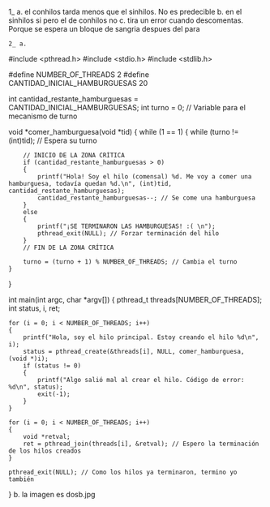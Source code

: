 <a>  1_ a. el conhilos tarda menos que el sinhilos. No es predecible
        b. en el sinhilos si pero el de conhilos no
        c. tira un error cuando descomentas. Porque se espera un bloque de sangria despues del para

    2_ a. 
#include <pthread.h>
#include <stdio.h>
#include <stdlib.h>

#define NUMBER_OF_THREADS 2
#define CANTIDAD_INICIAL_HAMBURGUESAS 20

int cantidad_restante_hamburguesas = CANTIDAD_INICIAL_HAMBURGUESAS;
int turno = 0; // Variable para el mecanismo de turno

void *comer_hamburguesa(void *tid)
{
    while (1 == 1)
    {
        while (turno != (int)tid); // Espera su turno
        
        // INICIO DE LA ZONA CRÍTICA
        if (cantidad_restante_hamburguesas > 0)
        {
            printf("Hola! Soy el hilo (comensal) %d. Me voy a comer una hamburguesa, todavía quedan %d.\n", (int)tid, cantidad_restante_hamburguesas);
            cantidad_restante_hamburguesas--; // Se come una hamburguesa
        }
        else
        {
            printf("¡SE TERMINARON LAS HAMBURGUESAS! :( \n");
            pthread_exit(NULL); // Forzar terminación del hilo
        }
        // FIN DE LA ZONA CRÍTICA

        turno = (turno + 1) % NUMBER_OF_THREADS; // Cambia el turno
    }
}

int main(int argc, char *argv[])
{
    pthread_t threads[NUMBER_OF_THREADS];
    int status, i, ret;

    for (i = 0; i < NUMBER_OF_THREADS; i++)
    {
        printf("Hola, soy el hilo principal. Estoy creando el hilo %d\n", i);
        status = pthread_create(&threads[i], NULL, comer_hamburguesa, (void *)i);
        if (status != 0)
        {
            printf("Algo salió mal al crear el hilo. Código de error: %d\n", status);
            exit(-1);
        }
    }

    for (i = 0; i < NUMBER_OF_THREADS; i++)
    {
        void *retval;
        ret = pthread_join(threads[i], &retval); // Espero la terminación de los hilos creados
    }
    
    pthread_exit(NULL); // Como los hilos ya terminaron, termino yo también
}
       b. la imagen es dosb.jpg
